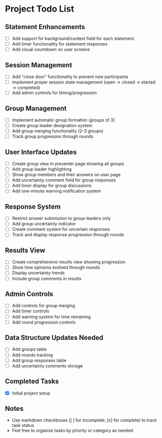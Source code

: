 
# Project Todo List

## Statement Enhancements
- [ ] Add support for background/context field for each statement
- [ ] Add timer functionality for statement responses
- [ ] Add visual countdown on user screens

## Session Management
- [ ] Add "close door" functionality to prevent new participants
- [ ] Implement proper session state management (open → closed → started → completed)
- [ ] Add admin controls for timing/progression

## Group Management
- [ ] Implement automatic group formation (groups of 3)
- [ ] Create group leader designation system
- [ ] Add group merging functionality (2-3 groups)
- [ ] Track group progression through rounds

## User Interface Updates
- [ ] Create group view in presenter page showing all groups
- [ ] Add group leader highlighting
- [ ] Show group members and their answers on user page
- [ ] Add uncertainty comment field for group responses
- [ ] Add timer display for group discussions
- [ ] Add one-minute warning notification system

## Response System
- [ ] Restrict answer submission to group leaders only
- [ ] Add group uncertainty indicator
- [ ] Create comment system for uncertain responses
- [ ] Track and display response progression through rounds

## Results View
- [ ] Create comprehensive results view showing progression
- [ ] Show how opinions evolved through rounds
- [ ] Display uncertainty trends
- [ ] Include group comments in results

## Admin Controls
- [ ] Add controls for group merging
- [ ] Add timer controls
- [ ] Add warning system for time remaining
- [ ] Add round progression controls

## Data Structure Updates Needed
- [ ] Add groups table
- [ ] Add rounds tracking
- [ ] Add group responses table
- [ ] Add uncertainty comments storage

## Completed Tasks
- [x] Initial project setup

## Notes
- Use markdown checkboxes ([ ] for incomplete, [x] for complete) to track task status
- Feel free to organize tasks by priority or category as needed

